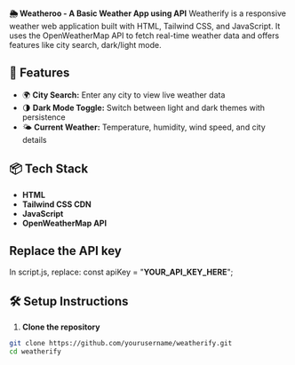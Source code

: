 **🌦️ Weatheroo - A Basic Weather App using API**
Weatherify is a responsive weather web application built with HTML, Tailwind CSS, and JavaScript. 
It uses the OpenWeatherMap API to fetch real-time weather data and offers features like city search, dark/light mode.


## 🔧 Features

- 🌍 **City Search:** Enter any city to view live weather data  
- 🌗 **Dark Mode Toggle:** Switch between light and dark themes with persistence   
- 🌤️ **Current Weather:** Temperature, humidity, wind speed, and city details  


## 📦 Tech Stack

- **HTML**
- **Tailwind CSS CDN**
- **JavaScript**
- **OpenWeatherMap API**

## Replace the API key

In script.js, replace:
const apiKey = "**YOUR_API_KEY_HERE**";


## 🛠️ Setup Instructions

1. **Clone the repository**

```bash
git clone https://github.com/yourusername/weatherify.git
cd weatherify
```
